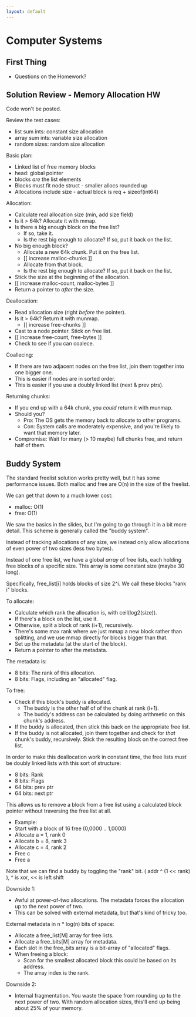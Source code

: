 ```yaml
---
layout: default
---
```


# Computer Systems

## First Thing

 - Questions on the Homework?

## Solution Review - Memory Allocation HW

Code won't be posted.

Review the test cases:

 - list sum ints: constant size allocation
 - array sum ints: variable size allocation
 - random sizes: random size allocation

Basic plan:

 - Linked list of free memory blocks
 - head: global pointer
 - blocks *are* the list elements
 - Blocks must fit node struct - smaller allocs rounded up
 - Allocations include size - actual block is req + sizeof(int64)

Allocation:

 - Calculate real allocation size (min, add size field)
 - Is it > 64k? Allocate it with mmap.
 - Is there a big enough block on the free list?
   - If so, take it.
   - Is the rest big enough to allocate? If so, put it back on the list.
 - No big enough block?
   - Allocate a new 64k chunk. Put it on the free list.
   - [[ increase malloc-chunks ]]
   - Allocate from that block.
   - Is the rest big enough to allocate? If so, put it back on the list.
 - Stick the size at the beginning of the allocation.
 - [[ increase malloc-count, malloc-bytes ]]
 - Return a pointer to *after* the size.

Deallocation:

 - Read allocation size (right *before* the pointer).
 - Is it > 64k? Return it with munmap.
   - [[ increase free-chunks ]]
 - Cast to a node pointer. Stick on free list.
 - [[ increase free-count, free-bytes ]]
 - Check to see if you can coalece.

Coallecing:

 - If there are two adjacent nodes on the free list, join them together
   into one bigger one.
 - This is easier if nodes are in sorted order.
 - This is easier if you use a doubly linked list (next &amp; prev ptrs).

Returning chunks:

 - If you end up with a 64k chunk, you *could* return it with munmap.
 - Should you?
   - Pro: The OS gets the memory back to allocate to other programs.
   - Con: System calls are moderately expensive, and you're likely to
          want that memory later.
 - Compromise: Wait for many (> 10 maybe) full chunks free, and return
     half of them.

## Buddy System

The standard freelist solution works pretty well, but it has some performance
issues. Both malloc and free are O(n) in the size of the freelist.

We can get that down to a much lower cost:

 - malloc: O(1)
 - free: O(1)

We saw the basics in the slides, but I'm going to go through it in a bit
more detail. This scheme is generally called the "buddy system".

Instead of tracking allocations of any size, we instead only allow allocations
of even power of two sizes (less two bytes).

Instead of one free list, we have a global *array* of free lists, each holding
free blocks of a specific size. This array is some constant size (maybe 30 long).

Specifically, free\_list[i] holds blocks of size 2^i. We call these blocks
"rank i" blocks.

To allocate:

 - Calculate which rank the allocation is, with ceil(log2(size)).
 - If there's a block on the list, use it.
 - Otherwise, split a block of rank (i+1), recursively.
 - There's some max rank where we just mmap a new block rather than splitting,
   and we use mmap directly for blocks bigger than that.
 - Set up the metadata (at the start of the block).
 - Return a pointer to after the metadata.

The metadata is:

 - 8 bits: The rank of this allocation.
 - 8 bits: Flags, including an "allocated" flag.

To free:

 - Check if this block's buddy is allocated.
   - The buddy is the other half of of the chunk at rank (i+1).
   - The buddy's address can be calculated by doing arithmetic on
     this chunk's address.
 - If the buddy is allocated, then stick this back on the appropriate
   free list.
 - If the buddy is not allocated, join them together and check for *that*
   chunk's buddy, recursively. Stick the resulting block on the correct
   free list.

In order to make this deallocation work in constant time, the free lists
*must* be doubly linked lists with this sort of structure:

 - 8 bits: Rank
 - 8 bits: Flags
 - 64 bits: prev ptr
 - 64 bits: next ptr

This allows us to remove a block from a free list using a calculated
block pointer without traversing the free list at all.

 - Example:
 - Start with a block of 16 free (0,0000 .. 1,0000)
 - Allocate a = 1, rank 0
 - Allocate b = 8, rank 3
 - Allocate c = 4, rank 2
 - Free c
 - Free a

Note that we can find a buddy by toggling the "rank" bit.
( addr ^ (1 << rank) ), ^ is xor, << is left shift

Downside 1:

 - Awful at power-of-two allocations. The metadata forces the allocation
   up to the next power of two.
 - This can be solved with external metadata, but that's kind of tricky
   too.

External metadata in n * log(n) bits of space:

 - Allocate a free\_list[M] array for free lists.
 - Allocate a free\_bits[M] array for metadata.
 - Each slot in the free\_bits array is a bit-array of "allocated" flags.
 - When freeing a block:
   - Scan for the smallest allocated block this could be based on its address.
   - The array index is the rank.

Downside 2:

 - Internal fragmentation. You waste the space from rounding up to the next
   power of two. With random allocation sizes, this'll end up being about
   25% of your memory.





